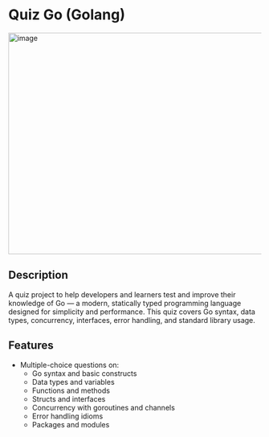 # Quiz Go (Golang)
<img width="695" height="441" alt="image" src="https://github.com/user-attachments/assets/a5bbe0d5-fc48-4f9d-8a79-f9a3d7f6b000" />

## Description
A quiz project to help developers and learners test and improve their knowledge of Go — a modern, statically typed programming language designed for simplicity and performance. This quiz covers Go syntax, data types, concurrency, interfaces, error handling, and standard library usage.

## Features
- Multiple-choice questions on:
  - Go syntax and basic constructs
  - Data types and variables
  - Functions and methods
  - Structs and interfaces
  - Concurrency with goroutines and channels
  - Error handling idioms
  - Packages and modules
